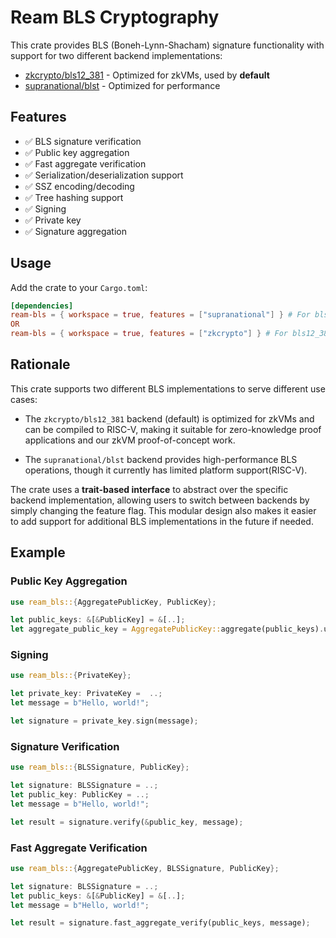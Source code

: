 # Ream BLS Cryptography

This crate provides BLS (Boneh-Lynn-Shacham) signature functionality with support for two different backend implementations:

- [zkcrypto/bls12_381](https://github.com/zkcrypto/bls12_381) - Optimized for zkVMs, used by **default**
- [supranational/blst](https://github.com/supranational/blst) - Optimized for performance

## Features

- ✅ BLS signature verification
- ✅ Public key aggregation
- ✅ Fast aggregate verification
- ✅ Serialization/deserialization support
- ✅ SSZ encoding/decoding
- ✅ Tree hashing support
- ✅ Signing
- ✅ Private key
- ✅ Signature aggregation

## Usage

Add the crate to your `Cargo.toml`:

```toml
[dependencies]
ream-bls = { workspace = true, features = ["supranational"] } # For blst backend
OR
ream-bls = { workspace = true, features = ["zkcrypto"] } # For bls12_381 backend
```

## Rationale

This crate supports two different BLS implementations to serve different use cases:

- The `zkcrypto/bls12_381` backend (default) is optimized for zkVMs and can be compiled to RISC-V, making it suitable for zero-knowledge proof applications and our zkVM proof-of-concept work.

- The `supranational/blst` backend provides high-performance BLS operations, though it currently has limited platform support(RISC-V).

The crate uses a **trait-based interface** to abstract over the specific backend implementation, allowing users to switch between backends by simply changing the feature flag. This modular design also makes it easier to add support for additional BLS implementations in the future if needed.

## Example

### Public Key Aggregation

```rust
use ream_bls::{AggregatePublicKey, PublicKey};

let public_keys: &[&PublicKey] = &[..];
let aggregate_public_key = AggregatePublicKey::aggregate(public_keys).unwrap();
```

### Signing

```rust
use ream_bls::{PrivateKey};

let private_key: PrivateKey =  ..;
let message = b"Hello, world!";

let signature = private_key.sign(message);
```

### Signature Verification

```rust
use ream_bls::{BLSSignature, PublicKey};

let signature: BLSSignature = ..;
let public_key: PublicKey = ..;
let message = b"Hello, world!";

let result = signature.verify(&public_key, message);
```

### Fast Aggregate Verification

```rust
use ream_bls::{AggregatePublicKey, BLSSignature, PublicKey};

let signature: BLSSignature = ..;
let public_keys: &[&PublicKey] = &[..];
let message = b"Hello, world!";

let result = signature.fast_aggregate_verify(public_keys, message);
```
